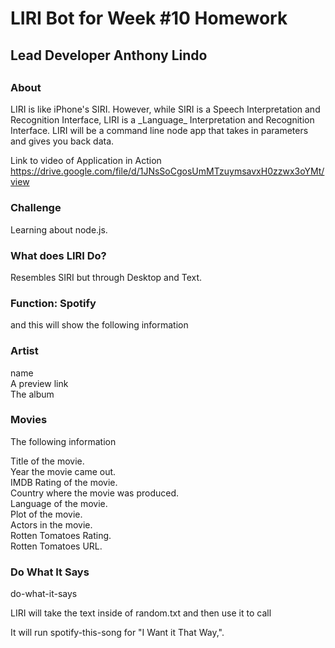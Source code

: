 
<h1>LIRI Bot for Week #10 Homework</h1>
<h2>Lead Developer Anthony Lindo<h2>

<h3>About</h3>
<p>LIRI is like iPhone's SIRI. However, while SIRI is a Speech Interpretation and Recognition Interface, LIRI is a _Language_ Interpretation and Recognition Interface. LIRI will be a command line node app that takes in parameters and gives you back data.</p>

Link to video of Application in Action
https://drive.google.com/file/d/1JNsSoCgosUmMTzuymsavxH0zzwx3oYMt/view

<h3>Challenge</h3>
Learning about node.js.

<h3>What does LIRI Do?</h3>
Resembles SIRI but through Desktop and Text.

<h3>Function: Spotify</h3>
<user inserts song title> and this will show the following information

<h3>Artist</h3>
name</br>
A preview link</br>
The album</br>

<h3>Movies</h3>
<insert movie title>

The following information

Title of the movie.</br>
Year the movie came out.</br>
IMDB Rating of the movie.</br>
Country where the movie was produced.</br>
Language of the movie.</br>
Plot of the movie.</br>
Actors in the movie.</br>
Rotten Tomatoes Rating.</br>
Rotten Tomatoes URL.</br>


<h3>Do What It Says</h3>
do-what-it-says

LIRI will take the text inside of random.txt and then use it to call

It will run spotify-this-song for "I Want it That Way,".
